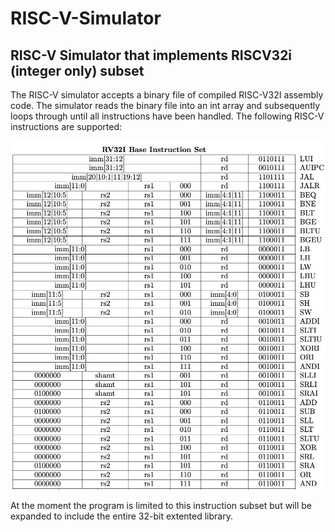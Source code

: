 # RISC-V-Simulator

## RISC-V Simulator that implements RISCV32i (integer only) subset

The RISC-V simulator accepts a binary file of compiled RISC-V32I assembly code. 
The simulator reads the binary file into an int array and subsequently loops through until all instructions have been handled. The following RISC-V instructions are supported:

![alt text](Data/risc32i.png)

At the moment the program is limited to this instruction subset but will be expanded to include the entire 32-bit extented library.